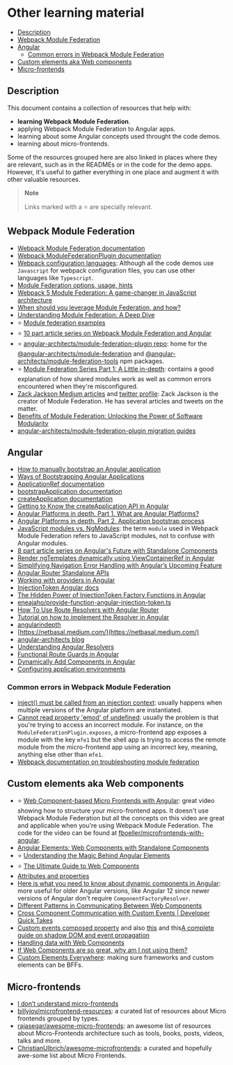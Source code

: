 # Other learning material

- [Description](#description)
- [Webpack Module Federation](#webpack-module-federation)
- [Angular](#angular)
  - [Common errors in Webpack Module Federation](#common-errors-in-webpack-module-federation)
- [Custom elements aka Web components](#custom-elements-aka-web-components)
- [Micro-frontends](#micro-frontends)

## Description 

This document contains a collection of resources that help with:

- **learning Webpack Module Federation**.
- applying Webpack Module Federation to Angular apps.
- learning about some Angular concepts used throught the code demos.
- learning about micro-frontends.

Some of the resources grouped here are also linked in places where they are relevant, such as in the READMEs or in the code for the demo apps. However, it's useful to gather everything in one place and augment it with other valuable resources.

> **Note**
>
> Links marked with a :star: are specially relevant.

## Webpack Module Federation

- [Webpack Module Federation documentation](https://webpack.js.org/concepts/module-federation/)
- [Webpack ModuleFederationPlugin documentation](https://webpack.js.org/plugins/module-federation-plugin/)
- [Webpack configuration languages](https://webpack.js.org/configuration/configuration-languages/): Although all the code demos use `Javascript` for webpack configuration files, you can use other languages like `Typescript`.
- [Module Federation options, usage, hints](https://gist.github.com/zfeher/201f55c057553078fe5b0aac1dad6969)
- [Webpack 5 Module Federation: A game-changer in JavaScript architecture](https://medium.com/swlh/webpack-5-module-federation-a-game-changer-to-javascript-architecture-bcdd30e02669)
- [When should you leverage Module Federation, and how?](https://scriptedalchemy.medium.com/when-should-you-leverage-module-federation-and-how-2998b132c840)
- [Understanding Module Federation: A Deep Dive](https://scriptedalchemy.medium.com/understanding-webpack-module-federation-a-deep-dive-efe5c55bf366)
- :star: [Module federation examples](https://github.com/module-federation/module-federation-examples)
- :star: [10 part article series on Webpack Module Federation and Angular](https://www.angulararchitects.io/en/blog/the-microfrontend-revolution-module-federation-in-webpack-5/)
- :star: [angular-architects/module-federation-plugin repo](https://github.com/angular-architects/module-federation-plugin): home for the [@angular-architects/module-federation](https://www.npmjs.com/package/@angular-architects/module-federation) and [@angular-architects/module-federation-tools](https://www.npmjs.com/package/@angular-architects/module-federation-tools) npm packages.   
- :star: [Module Federation Series Part 1: A Little in-depth](https://vugar-005.medium.com/module-federation-series-part-1-a-little-in-depth-258f331bc11e): contains a good explanation of how shared modules work as well as common errors encountered when they're misconfigured.
- [Zack Jackson Medium articles](https://scriptedalchemy.medium.com/) and [twitter profile](https://twitter.com/ScriptedAlchemy): Zack Jackson is the creator of Module Federation. He has several articles and tweets on the matter.
- [Benefits of Module Federation: Unlocking the Power of Software Modularity](https://blog.bitsrc.io/discover-the-benefits-of-module-federation-unlocking-the-power-of-software-modularity-8b1ef62c8c2c)
- [angular-architects/module-federation-plugin migration guides](https://github.com/angular-architects/module-federation-plugin/blob/main/migration-guide.md)

## Angular

- [How to manually bootstrap an Angular application](https://medium.com/angular-in-depth/how-to-manually-bootstrap-an-angular-application-9a36ccf86429)
- [Ways of Bootstrapping Angular Applications](https://medium.com/learnwithrahul/ways-of-bootstrapping-angular-applications-d379f594f604)
- [ApplicationRef documentation](https://angular.io/api/core/ApplicationRef#bootstrap)
- [bootstrapApplication documentation](https://angular.io/api/platform-browser/bootstrapApplication)
- [createApplication documentation](https://angular.io/api/platform-browser/createApplication)
- [Getting to Know the createApplication API in Angular](https://netbasal.com/getting-to-know-the-createapplication-api-in-angular-f1c0a2685047)
- [Angular Platforms in depth. Part 1. What are Angular Platforms?](https://angularindepth.com/posts/1027/angular-platforms-in-depth-part-1-what-are-angular-platforms)
- [Angular Platforms in depth. Part 2. Application bootstrap process](https://angularindepth.com/posts/1144/angular-platforms-in-depth-part-2-application-bootstrap-process)
- [JavaScript modules vs. NgModules](https://angular.io/guide/ngmodule-vs-jsmodule): the term `module` used in Webpack Module Federation refers to JavaScript modules, not to confuse with Angular modules.
- [8 part article series on Angular's Future with Standalone Components](https://www.angulararchitects.io/en/blog/angulars-future-without-ngmodules-lightweight-solutions-on-top-of-standalone-components/)
- [Render ngTemplates dynamically using ViewContainerRef in Angular](https://dev.to/railsstudent/render-ngtemplates-dynamically-using-viewcontainerref-in-angular-17lp)
- [Simplifying Navigation Error Handling with Angular’s Upcoming Feature](https://medium.com/@artur.fedotiew/%EF%B8%8F-simplifying-navigation-error-handling-with-angulars-upcoming-feature-%EF%B8%8F-b55ee04d246a)
- [Angular Router Standalone APIs](https://angularexperts.io/blog/angular-router-standalone-apis)
- [Working with providers in Angular](https://sergeygultyayev.medium.com/working-with-providers-in-angular-eeb493151446)
- [InjectionToken Angular docs](https://angular.io/api/core/InjectionToken)  
- [The Hidden Power of InjectionToken Factory Functions in Angular](https://netbasal.com/the-hidden-power-of-injectiontoken-factory-functions-in-angular-d42d5575859b)
- [eneajaho/provide-function-angular-injection-token.ts](https://gist.github.com/eneajaho/28c4ef1d75bf1d8733cec23e54068c0a)
- [How To Use Route Resolvers with Angular Router](https://www.digitalocean.com/community/tutorials/angular-route-resolvers)
- [Tutorial on how to implement the Resolver in Angular](https://medium.com/@sandakova.varvara/https-indepth-dev-tutorials-angular-indepth-guide-how-to-implement-resolver-in-angular-13b8005e93b9#:~:text=Resolver%20is%20just%20a%20simple,per%20route%20as%20you%20want.)
- [angularindepth](https://angularindepth.com/)
- [https://netbasal.medium.com/](https://netbasal.medium.com/)
- [angular-architects blog](https://www.angulararchitects.io/en/blog/)
- [Understanding Angular Resolvers](https://itnext.io/understanding-angular-resolvers-b49f6c227278)
- [Functional Route Guards in Angular](https://medium.com/ngconf/functional-route-guards-in-angular-8829f0e4ca5c)
- [Dynamically Add Components in Angular](https://davembush.medium.com/dynamically-add-components-in-angular-7dc62b2a58d3)
- [Configuring application environments](https://angular.io/guide/build#configuring-application-environments)

### Common errors in Webpack Module Federation

- [inject() must be called from an injection context](https://stackoverflow.com/questions/65004891/inject-must-be-called-from-an-injection-context-when-importing-angular-app-u): usually happens when multiple versions of the Angular platform are instantiated.
- [Cannot read property 'ɵmod' of undefined](https://stackoverflow.com/questions/66586956/getting-cannot-read-property-%C9%B5mod-of-undefined-when-importing-custom-module): usually the problem is that you're trying to access an incorrect module. For instance, on the `ModuleFederationPlugin.exposes`, a micro-frontend app exposes a module with the key `mfe1` but the shell app is trying to access the remote module from the micro-frontend app using an incorrect key, meaning, anything else other than `mfe1`.
- [Webpack documentation on troubleshooting module federation](https://webpack.js.org/concepts/module-federation/#troubleshooting)

## Custom elements aka Web components 

- :star: [Web Component-based Micro Frontends with Angular](https://www.youtube.com/watch?v=ee17YczpCpU): great video showing how to structure your micro-frontend apps. It doesn't use Webpack Module Federation but all the concepts on this video are great and applicable when you're using Webpack Module Federation. The code for the video can be found at [fboeller/microfrontends-with-angular](https://github.com/fboeller/microfrontends-with-angular).
- [Angular Elements: Web Components with Standalone Components](https://www.angulararchitects.io/en/blog/angular-elements-web-components-with-standalone-components/)
- :star: [Understanding the Magic Behind Angular Elements](https://netbasal.com/understanding-the-magic-behind-angular-elements-8e6804f32e9f)
- :star: [The Ultimate Guide to Web Components](https://ultimatecourses.com/blog/the-ultimate-guide-to-web-components)
- [Attributes and properties](https://javascript.info/dom-attributes-and-properties)
- [Here is what you need to know about dynamic components in Angular](https://angularindepth.com/posts/1054/here-is-what-you-need-to-know-about-dynamic-components-in-angular): more useful for older Angular versions, like Angular 12 since newer versions of Angular don't require `ComponentFactoryResolver`.
- [Different Patterns in Communicating Between Web Components](https://blog.bitsrc.io/different-patterns-in-communicating-between-web-components-7ac52771aeb8)
- [Cross Component Communication with Custom Events | Developer Quick Takes](https://www.youtube.com/watch?v=hIv22aTl3-g)
- [Custom events composed property](https://stackoverflow.com/questions/43061417/how-to-listen-for-custom-events-defined-web-component) and also [this](https://stackoverflow.com/questions/65349728/webcomponents-communicating-by-custom-events-cannot-send-data) and this[A complete guide on shadow DOM and event propagation](https://pm.dartus.fr/blog/a-complete-guide-on-shadow-dom-and-event-propagation/)
- [Handling data with Web Components](https://itnext.io/handling-data-with-web-components-9e7e4a452e6e)
- [If Web Components are so great, why am I not using them?](https://daverupert.com/2023/07/why-not-webcomponents/)
- [Custom Elements Everywhere](https://custom-elements-everywhere.com/): making sure frameworks and custom elements can be BFFs.

## Micro-frontends

- [I don’t understand micro-frontends](https://lucamezzalira.medium.com/i-dont-understand-micro-frontends-88f7304799a9#:~:text=Too%20often%20I%20saw%20people,been%20the%20best%20(or%20only))
- [billyjov/microfrontend-resources](https://github.com/billyjov/microfrontend-resources): a curated list of resources about Micro frontends grouped by types.
- [rajasegar/awesome-micro-frontends](https://github.com/rajasegar/awesome-micro-frontends): an awesome list of resources about Micro-Frontends architecture such as tools, books, posts, videos, talks and more.
- [ChristianUlbrich/awesome-microfrontends](https://github.com/ChristianUlbrich/awesome-microfrontends): a curated and hopefully awe-some list about Micro Frontends.














[]()
[]()
[]()
[]()
[]()
[]()
[]()
[]()
[]()
[]()
[]()
[]()
[]()
[]()
[]()
[]()
[]()
[]()
[]()
[]()
[]()
[]()
[]()
[]()
[]()
[]()
[]()
[]()
[]()
[]()
[]()
[]()
[]()
[]()
[]()
[]()
[]()
[]()
[]()
[]()
[]()
[]()
[]()
[]()
[]()
[]()
[]()
[]()
[]()
[]()